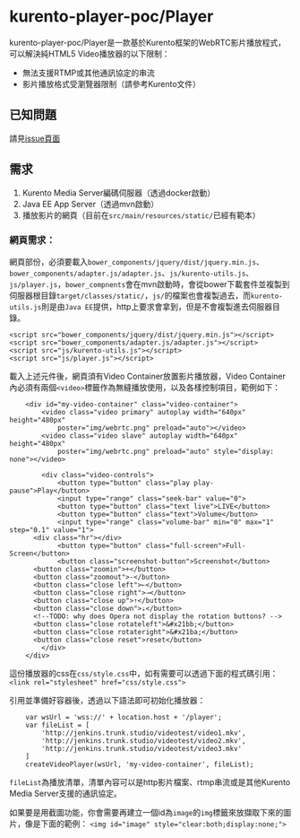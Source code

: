 # kurento-player-poc/Player
kurento-player-poc/Player是一款基於Kurento框架的WebRTC影片播放程式，可以解決純HTML5 Video播放器的以下限制：
* 無法支援RTMP或其他通訊協定的串流
* 影片播放格式受瀏覽器限制（請參考Kurento文件）

## 已知問題
請見[issue頁面](https://github.com/trunk-studio/kurento-player-poc/issues)


## 需求
1. Kurento Media Server編碼伺服器（透過docker啟動）
2. Java EE App Server（透過mvn啟動）
3. 播放影片的網頁（目前在`src/main/resources/static/`已經有範本）

### 網頁需求：
網頁部份，必須要載入`bower_components/jquery/dist/jquery.min.js`、`bower_components/adapter.js/adapter.js`、`js/kurento-utils.js`、`js/player.js`，`bower_compnents`會在mvn啟動時，會從bower下載套件並複製到伺服器根目錄`target/classes/static/`，`js/`的檔案也會複製過去，而`kurento-utils.js`則是由`Java EE`提供，http上要求會拿到，但是不會複製進去伺服器目錄。
```
<script src="bower_components/jquery/dist/jquery.min.js"></script>
<script src="bower_components/adapter.js/adapter.js"></script>
<script src="js/kurento-utils.js"></script>
<script src="js/player.js"></script>
```

載入上述元件後，網頁須有Video Container放置影片播放器，Video Container內必須有兩個`<video>`標籤作為無縫播放使用，以及各樣控制項目，範例如下：
```
	<div id="my-video-container" class="video-container">
		<video class="video primary" autoplay width="640px" height="480px"
			poster="img/webrtc.png" preload="auto"></video>
		<video class="video slave" autoplay width="640px" height="480px"
			poster="img/webrtc.png" preload="auto" style="display: none"></video>

		<div class="video-controls">
			<button type="button" class="play play-pause">Play</button>
			<input type="range" class="seek-bar" value="0">
			<button type="button" class="text live">LIVE</button>
			<button type="button" class="text">Volume</button>
			<input type="range" class="volume-bar" min="0" max="1" step="0.1" value="1">
      <div class="hr"></div>
			<button type="button" class="full-screen">Full-Screen</button>
			<button class="screenshot-button">Screenshot</button>
      <button class="zoomin">+</button>
      <button class="zoomout">-</button>
      <button class="close left">⇠</button>
      <button class="close right">⇢</button>
      <button class="close up">⇡</button>
      <button class="close down">⇣</button>
      <!--TODO: why does Opera not display the rotation buttons? -->
      <button class="close rotateleft">&#x21bb;</button>
      <button class="close rotateright">&#x21ba;</button>
      <button class="close reset">reset</button>
		</div>
	</div>
```

這份播放器的css在`css/style.css`中，如有需要可以透過下面的程式碼引用：
`<link rel="stylesheet" href="css/style.css">`

引用並準備好容器後，透過以下語法即可初始化播放器：
```
	var wsUrl = 'wss://' + location.host + '/player';
	var fileList = [
		'http://jenkins.trunk.studio/videotest/video1.mkv',
		'http://jenkins.trunk.studio/videotest/video2.mkv',
		'http://jenkins.trunk.studio/videotest/video3.mkv'
	]
	createVideoPlayer(wsUrl, 'my-video-container', fileList);
```

`fileList`為播放清單，清單內容可以是http影片檔案、rtmp串流或是其他Kurento Media Server支援的通訊協定。

如果要是用截圖功能，你會需要再建立一個id為`image`的`img`標籤來放擷取下來的圖片，像是下面的範例：
`<img id="image" style="clear:both;display:none;">`

